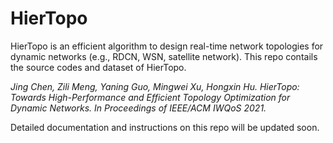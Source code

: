 # HierTopo
HierTopo is an efficient algorithm to design real-time network topologies for dynamic networks (e.g., RDCN, WSN, satellite network). This repo contails the source codes and dataset of HierTopo.

*Jing Chen, Zili Meng, Yaning Guo, Mingwei Xu, Hongxin Hu. HierTopo: Towards High-Performance and Efficient Topology Optimization for Dynamic Networks. In Proceedings of IEEE/ACM IWQoS 2021.*

Detailed documentation and instructions on this repo will be updated soon.